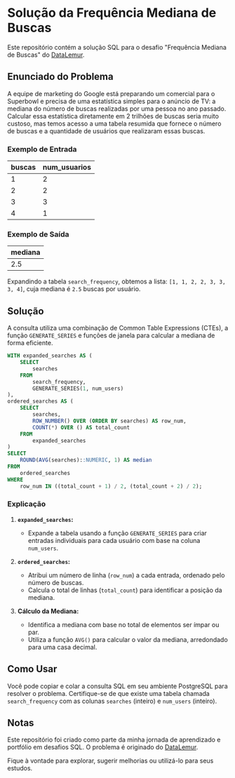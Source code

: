 # Solução da Frequência Mediana de Buscas

Este repositório contém a solução SQL para o desafio "Frequência Mediana de Buscas" do [DataLemur](https://datalemur.com/questions/median-search-freq).

## Enunciado do Problema

A equipe de marketing do Google está preparando um comercial para o Superbowl e precisa de uma estatística simples para o anúncio de TV: a mediana do número de buscas realizadas por uma pessoa no ano passado. Calcular essa estatística diretamente em 2 trilhões de buscas seria muito custoso, mas temos acesso a uma tabela resumida que fornece o número de buscas e a quantidade de usuários que realizaram essas buscas.

### Exemplo de Entrada

| buscas  | num_usuarios |
|---------|--------------|
| 1       | 2            |
| 2       | 2            |
| 3       | 3            |
| 4       | 1            |

### Exemplo de Saída

| mediana |
|---------|
| 2.5     |

Expandindo a tabela `search_frequency`, obtemos a lista: `[1, 1, 2, 2, 3, 3, 3, 4]`, cuja mediana é `2.5` buscas por usuário.

## Solução

A consulta utiliza uma combinação de Common Table Expressions (CTEs), a função `GENERATE_SERIES` e funções de janela para calcular a mediana de forma eficiente.

```sql
WITH expanded_searches AS (
    SELECT 
        searches
    FROM 
        search_frequency, 
        GENERATE_SERIES(1, num_users)
),
ordered_searches AS (
    SELECT 
        searches,
        ROW_NUMBER() OVER (ORDER BY searches) AS row_num,
        COUNT(*) OVER () AS total_count
    FROM 
        expanded_searches
)
SELECT 
    ROUND(AVG(searches)::NUMERIC, 1) AS median
FROM 
    ordered_searches
WHERE 
    row_num IN ((total_count + 1) / 2, (total_count + 2) / 2);
```

### Explicação

1. **`expanded_searches`:**
   - Expande a tabela usando a função `GENERATE_SERIES` para criar entradas individuais para cada usuário com base na coluna `num_users`.

2. **`ordered_searches`:**
   - Atribui um número de linha (`row_num`) a cada entrada, ordenado pelo número de buscas.
   - Calcula o total de linhas (`total_count`) para identificar a posição da mediana.

3. **Cálculo da Mediana:**
   - Identifica a mediana com base no total de elementos ser ímpar ou par.
   - Utiliza a função `AVG()` para calcular o valor da mediana, arredondado para uma casa decimal.

## Como Usar

Você pode copiar e colar a consulta SQL em seu ambiente PostgreSQL para resolver o problema. Certifique-se de que existe uma tabela chamada `search_frequency` com as colunas `searches` (inteiro) e `num_users` (inteiro).

## Notas

Este repositório foi criado como parte da minha jornada de aprendizado e portfólio em desafios SQL. O problema é originado do [DataLemur](https://datalemur.com/questions/median-search-freq).

Fique à vontade para explorar, sugerir melhorias ou utilizá-lo para seus estudos.

